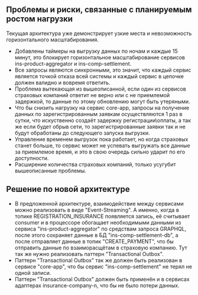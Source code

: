 ## Проблемы и риски, связанные с планируемым ростом нагрузки

Текущая архитектура уже демонстрирует узкие места и невозможность горизонтального масштабирования.
- Добавлены таймеры на выгрузку данных по ночам и каждые 15 минут, это блокирует горизонтальное масштабирование сервисов ins-product-aggregator и ins-comp-settlement.
- Все запросы являются синхронными, это значит, что каждый сервис является точкой отказа всей системы и каждый сервис в цепочке должен валидно и вовремя ответить.
- Проблема вытекающая из вышеописанной, если один из сервисов страховых компаний ответит не верно или с не приемлемой задержкой, то данные по этому обновлению могут быть утеряными.
- Что бы снизить нагрузку на сервис core-app, запросы на получение данных по зарегистрированным заявкам осуществляются 1 раз в сутки, что искуственно создаёт задержку регистрации\оплаты, а так же если будет обрыв сети, то зарегистрированные заявки так и не будут обработаны до следующего запуска выгрузки.
- Управление временем выгрузок пока работает, но когда страховых станет больше, то сервис может не успевать выгружать все данные за приемлемое время, и это в свою очередь сильно ударит по его доступности.
- Расширение количества страховых компаний, только усугубит вышеописанные проблемы.


## Решение по новой архитектуре

- В предложенной архитектуре, взаимодействие между сервисами можно реализовать в виде "Event-Streaming". А именно, когда в топике REGISTRATION_INSURANCE появляется запись, её считывает consumer и в процессоре обогащает необходимыми данными из сервиса "ins-product-aggregator" по средствам запроса GRAPHQL, после этого сохраняет данные в БД "ins-comp-settlement-db", а после отправляет данные в топик "CREATE_PAYMENT", что бы отправить данные по взаиморасщётам в страховую компанию. Тут так же нужно реализовать паттерн "Transactional Outbox".  
- Паттерн "Transactional Outbox" так же должен быть реализован в сервисе "core-app", что бы сервис "ins-comp-settlement" не терял не одной записи.
- Паттерн "Transactional Outbox" должен быть применён и в сервисах адаптерах insurance-company-n, что бы не было потери данных.